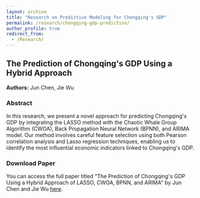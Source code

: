 ```yaml
---
layout: archive
title: "Research on Predictive Modeling for Chongqing's GDP"
permalink: /research/chongqing-gdp-prediction/
author_profile: true
redirect_from: 
  - /Research/
---
```


## The Prediction of Chongqing's GDP Using a Hybrid Approach

**Authors:** Jun Chen, Jie Wu  

### Abstract

In this research, we present a novel approach for predicting Chongqing's GDP by integrating the LASSO method with the Chaotic Whale Group Algorithm (CWOA), Back Propagation Neural Network (BPNN), and ARIMA model. Our method involves careful feature selection using both Pearson correlation analysis and Lasso regression techniques, enabling us to identify the most influential economic indicators linked to Chongqing's GDP.

### Download Paper

You can access the full paper titled "The Prediction of Chongqing's GDP Using a Hybrid Approach of LASSO, CWOA, BPNN, and ARIMA" by Jun Chen and Jie Wu [here](http://ChenJuntao1.github.io/files/My%20paper1.pdf).

